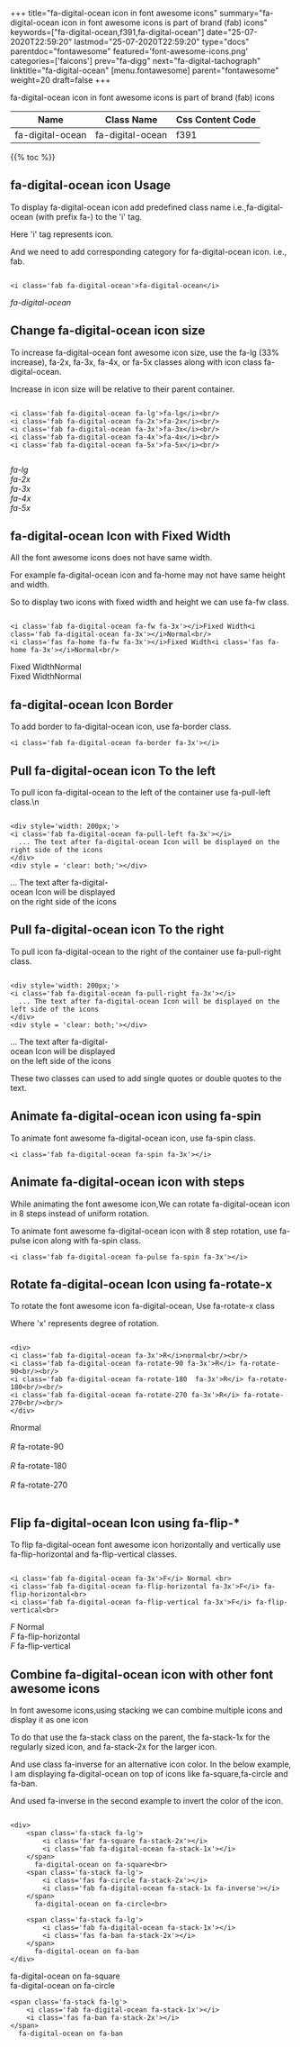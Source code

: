 +++
title="fa-digital-ocean icon in font awesome icons"
summary="fa-digital-ocean icon in font awesome icons is part of brand (fab) icons"
keywords=["fa-digital-ocean,f391,fa-digital-ocean"]
date="25-07-2020T22:59:20"
lastmod="25-07-2020T22:59:20"
type="docs"
parentdoc="fontawesome"
featured='font-awesome-icons.png'
categories=['faicons']
prev="fa-digg"
next="fa-digital-tachograph"
linktitle="fa-digital-ocean"
[menu.fontawesome]
parent="fontawesome"
weight=20
draft=false
+++


fa-digital-ocean icon in font awesome icons is part of brand (fab) icons

<div class='table-responsive'><table class='table'><thead><tr><th>Name</th><th>Class Name</th><th>Css Content Code</th></tr></thead><tbody><tr><td>fa-digital-ocean</td><td>fa-digital-ocean</td><td>f391</td></tr></tbody></table></div>


{{% toc %}}


## fa-digital-ocean icon Usage

To display fa-digital-ocean icon add predefined class name i.e.,fa-digital-ocean (with prefix fa-) to the 'i' tag.

Here 'i' tag represents icon.

And we need to add corresponding category for fa-digital-ocean icon. i.e., fab.


```

<i class='fab fa-digital-ocean'>fa-digital-ocean</i>
```

<i class='fab fa-digital-ocean'>fa-digital-ocean</i>




## Change fa-digital-ocean icon size
To increase fa-digital-ocean font awesome icon size, use the fa-lg (33% increase), fa-2x, fa-3x, fa-4x, or fa-5x classes along with icon class fa-digital-ocean.

Increase in icon size will be relative to their parent container. 

```

<i class='fab fa-digital-ocean fa-lg'>fa-lg</i><br/>
<i class='fab fa-digital-ocean fa-2x'>fa-2x</i><br/>
<i class='fab fa-digital-ocean fa-3x'>fa-3x</i><br/>
<i class='fab fa-digital-ocean fa-4x'>fa-4x</i><br/>
<i class='fab fa-digital-ocean fa-5x'>fa-5x</i><br/>
            
```

<i class='fab fa-digital-ocean fa-lg'>fa-lg</i><br/>
<i class='fab fa-digital-ocean fa-2x'>fa-2x</i><br/>
<i class='fab fa-digital-ocean fa-3x'>fa-3x</i><br/>
<i class='fab fa-digital-ocean fa-4x'>fa-4x</i><br/>
<i class='fab fa-digital-ocean fa-5x'>fa-5x</i><br/>
            



## fa-digital-ocean Icon with Fixed Width 

All the font awesome icons does not have same width.

For example fa-digital-ocean icon and fa-home may not have same height and width.

So to display two icons with fixed width and height we can use fa-fw class.


```

<i class='fab fa-digital-ocean fa-fw fa-3x'></i>Fixed Width<i class='fab fa-digital-ocean fa-3x'></i>Normal<br/>
<i class='fas fa-home fa-fw fa-3x'></i>Fixed Width<i class='fas fa-home fa-3x'></i>Normal<br/>
```

<i class='fab fa-digital-ocean fa-fw fa-3x'></i>Fixed Width<i class='fab fa-digital-ocean fa-3x'></i>Normal<br/>
<i class='fas fa-home fa-fw fa-3x'></i>Fixed Width<i class='fas fa-home fa-3x'></i>Normal<br/>



## fa-digital-ocean Icon Border 

To add border to fa-digital-ocean icon, use fa-border class.


```
<i class='fab fa-digital-ocean fa-border fa-3x'></i>

```
<i class='fab fa-digital-ocean fa-border fa-3x'></i>





## Pull fa-digital-ocean icon To the left

To pull icon fa-digital-ocean to the left of the container use fa-pull-left class.\n

```

<div style='width: 200px;'>
<i class='fab fa-digital-ocean fa-pull-left fa-3x'></i>
  ... The text after fa-digital-ocean Icon will be displayed on the right side of the icons
</div>
<div style = 'clear: both;'></div>
```

<div style='width: 200px;'>
<i class='fab fa-digital-ocean fa-pull-left fa-3x'></i>
  ... The text after fa-digital-ocean Icon will be displayed on the right side of the icons
</div>
<div style = 'clear: both;'></div>




## Pull fa-digital-ocean icon To the right
To pull icon fa-digital-ocean to the right of the container use fa-pull-right class.

```

<div style='width: 200px;'>
<i class='fab fa-digital-ocean fa-pull-right fa-3x'></i>
  ... The text after fa-digital-ocean Icon will be displayed on the left side of the icons
</div>
<div style = 'clear: both;'></div>
```

<div style='width: 200px;'>
<i class='fab fa-digital-ocean fa-pull-right fa-3x'></i>
  ... The text after fa-digital-ocean Icon will be displayed on the left side of the icons
</div>
<div style = 'clear: both;'></div>

These two classes can used to add single quotes or double quotes to the text.


## Animate fa-digital-ocean icon using fa-spin
To animate font awesome fa-digital-ocean icon, use fa-spin class.

```
<i class='fab fa-digital-ocean fa-spin fa-3x'></i>
```
<i class='fab fa-digital-ocean fa-spin fa-3x'></i>




## Animate fa-digital-ocean icon with steps
While animating the font awesome icon,We can rotate fa-digital-ocean icon in 8 steps instead of uniform rotation.

To animate font awesome fa-digital-ocean icon with 8 step rotation, use fa-pulse icon along with fa-spin class.


```
<i class='fab fa-digital-ocean fa-pulse fa-spin fa-3x'></i>

```
<i class='fab fa-digital-ocean fa-pulse fa-spin fa-3x'></i>





## Rotate fa-digital-ocean Icon using fa-rotate-x
To rotate the font awesome icon fa-digital-ocean, Use fa-rotate-x class

Where 'x' represents degree of rotation.


```

<div>
<i class='fab fa-digital-ocean fa-3x'>R</i>normal<br/><br/>
<i class='fab fa-digital-ocean fa-rotate-90 fa-3x'>R</i> fa-rotate-90<br/><br/> 
<i class='fab fa-digital-ocean fa-rotate-180  fa-3x'>R</i> fa-rotate-180<br/><br/> 
<i class='fab fa-digital-ocean fa-rotate-270 fa-3x'>R</i> fa-rotate-270<br/><br/>
</div>
```

<div>
<i class='fab fa-digital-ocean fa-3x'>R</i>normal<br/><br/>
<i class='fab fa-digital-ocean fa-rotate-90 fa-3x'>R</i> fa-rotate-90<br/><br/> 
<i class='fab fa-digital-ocean fa-rotate-180  fa-3x'>R</i> fa-rotate-180<br/><br/> 
<i class='fab fa-digital-ocean fa-rotate-270 fa-3x'>R</i> fa-rotate-270<br/><br/>
</div>




## Flip fa-digital-ocean Icon using fa-flip-*
To flip fa-digital-ocean font awesome icon horizontally and vertically use fa-flip-horizontal and fa-flip-vertical classes. 

```

<i class='fab fa-digital-ocean fa-3x'>F</i> Normal <br>
<i class='fab fa-digital-ocean fa-flip-horizontal fa-3x'>F</i> fa-flip-horizontal<br>
<i class='fab fa-digital-ocean fa-flip-vertical fa-3x'>F</i> fa-flip-vertical<br>
```

<i class='fab fa-digital-ocean fa-3x'>F</i> Normal <br>
<i class='fab fa-digital-ocean fa-flip-horizontal fa-3x'>F</i> fa-flip-horizontal<br>
<i class='fab fa-digital-ocean fa-flip-vertical fa-3x'>F</i> fa-flip-vertical<br>




## Combine fa-digital-ocean icon with other font awesome icons
In font awesome icons,using stacking we can combine multiple icons and display it as one icon 

To do that use the fa-stack class on the parent, the fa-stack-1x for the regularly sized icon, and fa-stack-2x for the larger icon.

And use class fa-inverse for an alternative icon color. 
In the below example, I am displaying fa-digital-ocean on top of icons like fa-square,fa-circle and fa-ban.

And used fa-inverse in the second example to invert the color of the icon.

```

<div>
    <span class='fa-stack fa-lg'>
        <i class='far fa-square fa-stack-2x'></i>
        <i class='fab fa-digital-ocean fa-stack-1x'></i>
    </span>
      fa-digital-ocean on fa-square<br>
    <span class='fa-stack fa-lg'>
        <i class='fas fa-circle fa-stack-2x'></i>
        <i class='fab fa-digital-ocean fa-stack-1x fa-inverse'></i>
    </span>
      fa-digital-ocean on fa-circle<br>

    <span class='fa-stack fa-lg'>
        <i class='fab fa-digital-ocean fa-stack-1x'></i>
        <i class='fas fa-ban fa-stack-2x'></i>
    </span>
      fa-digital-ocean on fa-ban
</div>
```

<div>
    <span class='fa-stack fa-lg'>
        <i class='far fa-square fa-stack-2x'></i>
        <i class='fab fa-digital-ocean fa-stack-1x'></i>
    </span>
      fa-digital-ocean on fa-square<br>
    <span class='fa-stack fa-lg'>
        <i class='fas fa-circle fa-stack-2x'></i>
        <i class='fab fa-digital-ocean fa-stack-1x fa-inverse'></i>
    </span>
      fa-digital-ocean on fa-circle<br>

    <span class='fa-stack fa-lg'>
        <i class='fab fa-digital-ocean fa-stack-1x'></i>
        <i class='fas fa-ban fa-stack-2x'></i>
    </span>
      fa-digital-ocean on fa-ban
</div>






